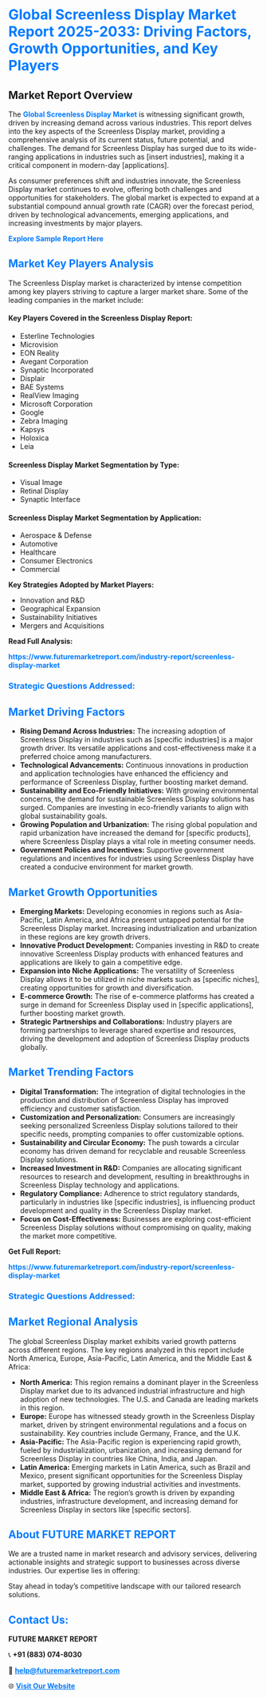 <h1 style="color: #007BFF;">Global Screenless Display Market Report 2025-2033: Driving Factors, Growth Opportunities, and Key Players</h1>

<section id="overview">
<h2>Market Report Overview</h2>
<p>The <a href="https://www.futuremarketreport.com/industry-report/screenless-display-market" style="color: #007BFF; text-decoration: none;"><strong>Global Screenless Display Market</strong></a> is witnessing significant growth, driven by increasing demand across various industries. This report delves into the key aspects of the Screenless Display market, providing a comprehensive analysis of its current status, future potential, and challenges. The demand for Screenless Display has surged due to its wide-ranging applications in industries such as [insert industries], making it a critical component in modern-day [applications].</p>
<p>As consumer preferences shift and industries innovate, the Screenless Display market continues to evolve, offering both challenges and opportunities for stakeholders. The global market is expected to expand at a substantial compound annual growth rate (CAGR) over the forecast period, driven by technological advancements, emerging applications, and increasing investments by major players.</p>
</section>

<section id="overview">
<p><a href="https://www.futuremarketreport.com/request-sample/reportId=116171" style="color: #007BFF; text-decoration: none;"><strong>Explore Sample Report Here</strong></a></p>
</section>

<section id="key-players">
<h2 style="color: #007BFF;">Market Key Players Analysis</h2>
<p>The Screenless Display market is characterized by intense competition among key players striving to capture a larger market share. Some of the leading companies in the market include:</p>
<h4>Key Players Covered in the Screenless Display Report:</h4>
<ul><li>Esterline Technologies</li><li>Microvision</li><li>EON Reality</li><li>Avegant Corporation</li><li>Synaptic Incorporated</li><li>Displair</li><li>BAE Systems</li><li>RealView Imaging</li><li>Microsoft Corporation</li><li>Google</li><li>Zebra Imaging</li><li>Kapsys</li><li>Holoxica</li><li>Leia</li></ul>
<h4>Screenless Display Market Segmentation by Type:</h4>
<ul><li>Visual Image</li><li>Retinal Display</li><li>Synaptic Interface</li></ul>

<h4>Screenless Display Market Segmentation by Application:</h4>
<ul><li>Aerospace &amp; Defense</li><li>Automotive</li><li>Healthcare</li><li>Consumer Electronics</li><li>Commercial</li></ul>
<p><strong>Key Strategies Adopted by Market Players:</strong></p>
<ul>
<li>Innovation and R&D</li>
<li>Geographical Expansion</li>
<li>Sustainability Initiatives</li>
<li>Mergers and Acquisitions</li>
</ul>
</section>

<section>
<p><strong>Read Full Analysis: </strong></p><a href="https://www.futuremarketreport.com/industry-report/screenless-display-market" style="color: #007BFF; text-decoration: none;"><strong>https://www.futuremarketreport.com/industry-report/screenless-display-market</strong></a>
<h3 style="color: #007BFF;">Strategic Questions Addressed:</h3>
</section>

<section id="driving-factors">
<h2 style="color: #007BFF;">Market Driving Factors</h2>
<ul>
<li><strong>Rising Demand Across Industries:</strong> The increasing adoption of Screenless Display in industries such as [specific industries] is a major growth driver. Its versatile applications and cost-effectiveness make it a preferred choice among manufacturers.</li>
<li><strong>Technological Advancements:</strong> Continuous innovations in production and application technologies have enhanced the efficiency and performance of Screenless Display, further boosting market demand.</li>
<li><strong>Sustainability and Eco-Friendly Initiatives:</strong> With growing environmental concerns, the demand for sustainable Screenless Display solutions has surged. Companies are investing in eco-friendly variants to align with global sustainability goals.</li>
<li><strong>Growing Population and Urbanization:</strong> The rising global population and rapid urbanization have increased the demand for [specific products], where Screenless Display plays a vital role in meeting consumer needs.</li>
<li><strong>Government Policies and Incentives:</strong> Supportive government regulations and incentives for industries using Screenless Display have created a conducive environment for market growth.</li>
</ul>
</section>

<section id="growth-opportunities">
<h2 style="color: #007BFF;">Market Growth Opportunities</h2>
<ul>
<li><strong>Emerging Markets:</strong> Developing economies in regions such as Asia-Pacific, Latin America, and Africa present untapped potential for the Screenless Display market. Increasing industrialization and urbanization in these regions are key growth drivers.</li>
<li><strong>Innovative Product Development:</strong> Companies investing in R&D to create innovative Screenless Display products with enhanced features and applications are likely to gain a competitive edge.</li>
<li><strong>Expansion into Niche Applications:</strong> The versatility of Screenless Display allows it to be utilized in niche markets such as [specific niches], creating opportunities for growth and diversification.</li>
<li><strong>E-commerce Growth:</strong> The rise of e-commerce platforms has created a surge in demand for Screenless Display used in [specific applications], further boosting market growth.</li>
<li><strong>Strategic Partnerships and Collaborations:</strong> Industry players are forming partnerships to leverage shared expertise and resources, driving the development and adoption of Screenless Display products globally.</li>
</ul>
</section>

<section id="trending-factors">
<h2 style="color: #007BFF;">Market Trending Factors</h2>
<ul>
<li><strong>Digital Transformation:</strong> The integration of digital technologies in the production and distribution of Screenless Display has improved efficiency and customer satisfaction.</li>
<li><strong>Customization and Personalization:</strong> Consumers are increasingly seeking personalized Screenless Display solutions tailored to their specific needs, prompting companies to offer customizable options.</li>
<li><strong>Sustainability and Circular Economy:</strong> The push towards a circular economy has driven demand for recyclable and reusable Screenless Display solutions.</li>
<li><strong>Increased Investment in R&D:</strong> Companies are allocating significant resources to research and development, resulting in breakthroughs in Screenless Display technology and applications.</li>
<li><strong>Regulatory Compliance:</strong> Adherence to strict regulatory standards, particularly in industries like [specific industries], is influencing product development and quality in the Screenless Display market.</li>
<li><strong>Focus on Cost-Effectiveness:</strong> Businesses are exploring cost-efficient Screenless Display solutions without compromising on quality, making the market more competitive.</li>
</ul>
</section>

<section>
<p><strong>Get Full Report: </strong></p><a href="https://www.futuremarketreport.com/industry-report/screenless-display-market" style="color: #007BFF; text-decoration: none;"><strong>https://www.futuremarketreport.com/industry-report/screenless-display-market</strong></a>
<h3 style="color: #007BFF;">Strategic Questions Addressed:</h3>
</section>


<section id="regional-analysis">
<h2 style="color: #007BFF;">Market Regional Analysis</h2>
<p>The global Screenless Display market exhibits varied growth patterns across different regions. The key regions analyzed in this report include North America, Europe, Asia-Pacific, Latin America, and the Middle East & Africa:</p>
<ul>
<li><strong>North America:</strong> This region remains a dominant player in the Screenless Display market due to its advanced industrial infrastructure and high adoption of new technologies. The U.S. and Canada are leading markets in this region.</li>
<li><strong>Europe:</strong> Europe has witnessed steady growth in the Screenless Display market, driven by stringent environmental regulations and a focus on sustainability. Key countries include Germany, France, and the U.K.</li>
<li><strong>Asia-Pacific:</strong> The Asia-Pacific region is experiencing rapid growth, fueled by industrialization, urbanization, and increasing demand for Screenless Display in countries like China, India, and Japan.</li>
<li><strong>Latin America:</strong> Emerging markets in Latin America, such as Brazil and Mexico, present significant opportunities for the Screenless Display market, supported by growing industrial activities and investments.</li>
<li><strong>Middle East & Africa:</strong> The region’s growth is driven by expanding industries, infrastructure development, and increasing demand for Screenless Display in sectors like [specific sectors].</li>
</ul>
</section>

<footer>
<h2 style="color: #007BFF;">About FUTURE MARKET REPORT</h2>
<p>We are a trusted name in market research and advisory services, delivering actionable insights and strategic support to businesses across diverse industries. Our expertise lies in offering:</p>

<p>Stay ahead in today’s competitive landscape with our tailored research solutions.</p>

<h2 style="color: #007BFF;">Contact Us:</h2>
<p><strong>FUTURE MARKET REPORT</strong></p>
<p>📞 <strong>+91 (883) 074-8030</strong></p>
<p>📧 <strong><a href="mailto:help@futuremarketreport.com" style="color: #007BFF;">help@futuremarketreport.com</a></strong></p>
<p>🌐 <strong><a href="https://www.futuremarketreport.com/" style="color: #007BFF;">Visit Our Website</a></strong></p>
</footer>